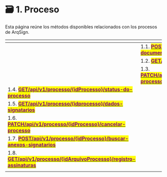 # 🗃️ 1. Proceso

Esta página reúne los métodos disponibles relacionados con los procesos de ArqSign.

<table data-view="cards"><thead><tr><th></th><th></th><th></th></tr></thead><tbody><tr><td></td><td>1.1. <a href="https://arquivar.gitbook.io/manual-arqsign-2.0.0/administracao/integracoes/metodos-disponiveis-na-api/post-api-v2-processo-enviar-documento-para-assinar"><mark style="color:purple;"><strong>POST/api/v2/processo/enviar-documento-para-assinar</strong></mark></a></td><td></td></tr><tr><td></td><td>1.2. <a href="https://arquivar.gitbook.io/manual-arqsign/administracao/integracoes/api/metodos-disponiveis-na-api/1.-processo/1.1.get-api-v2-processo-idprocesso"><mark style="color:purple;"><strong>GET/api/v2/processo/{idProcesso}</strong></mark></a></td><td></td></tr><tr><td></td><td>1.3. <a href="https://arquivar.gitbook.io/manual-arqsign/administracao/integracoes/api/metodos-disponiveis-na-api/1.-processo/1.3.patch-api-v2-processo-idprocesso-reenviar-processo"><mark style="color:purple;"><strong>PATCH/api/v2/processo/{idProcesso}/reenviar-processo</strong></mark></a></td><td></td></tr><tr><td>1.4. <a href="https://arquivar.gitbook.io/manual-arqsign/administracao/integracoes/api/metodos-disponiveis-na-api/1.-processo/1.4.get-api-v1-processo-idprocesso-status-do-processo"><mark style="color:purple;"><strong>GET/api/v1/processo/{idProcesso}/status-do-processo</strong></mark></a></td><td></td><td></td></tr><tr><td>1.5. <a href="https://arquivar.gitbook.io/manual-arqsign/administracao/integracoes/api/metodos-disponiveis-na-api/1.-processo/1.5.get-api-v1-processo-idprocesso-dados-signatarios"><mark style="color:purple;"><strong>GET/api/v1/processo/{idprocesso}/dados-signatarios</strong></mark></a></td><td></td><td></td></tr><tr><td>1.6. <a href="https://arquivar.gitbook.io/manual-arqsign/administracao/integracoes/api/metodos-disponiveis-na-api/1.-processo/1.6.patch-api-v1-processo-idprocesso-cancelar-processo"><mark style="color:purple;"><strong>PATCH/api/v1/processo/{idProcesso}/cancelar-processo</strong></mark></a></td><td></td><td></td></tr><tr><td>1.7.   <a href="https://arquivar.gitbook.io/manual-arqsign/administracao/integracoes/api/metodos-disponiveis-na-api/1.-processo/1.7.post-api-v1-processo-idprocesso-buscar-anexos-signatarios"><mark style="color:purple;"><strong>POST/api/v1/processo/​​{idProcesso}/buscar-anexos-signatarios</strong></mark></a></td><td></td><td></td></tr><tr><td>1.8. <a href="https://arquivar.gitbook.io/manual-arqsign/administracao/integracoes/api/metodos-disponiveis-na-api/1.-processo/1.8.get-api-v1-processo-idarquivoprocesso-registro-assinaturas"><mark style="color:purple;"><strong>GET/api/v1/processo/{idArquivoProcesso}/registro-assinaturas</strong></mark></a></td><td></td><td></td></tr><tr><td></td><td></td><td></td></tr></tbody></table>
